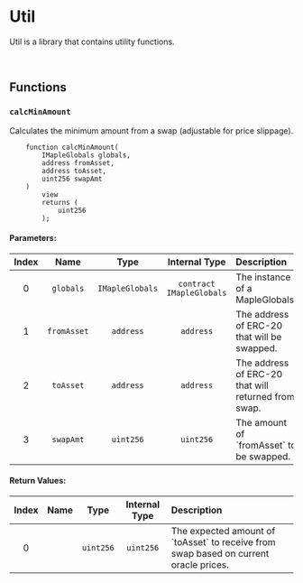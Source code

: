 # Util

Util is a library that contains utility functions.

<br />


## Functions

### `calcMinAmount` 

Calculates the minimum amount from a swap (adjustable for price slippage).

```solidity
    function calcMinAmount(
        IMapleGlobals globals,
        address fromAsset,
        address toAsset,
        uint256 swapAmt
    )
        view
        returns (
            uint256
        );
```

#### Parameters:
| Index | Name | Type | Internal Type | Description |
| :---: | :--: | :--: | :-----------: | :---------- |
| 0 | `globals` | `IMapleGlobals` | `contract IMapleGlobals` | The instance of a MapleGlobals. |
| 1 | `fromAsset` | `address` | `address` | The address of ERC-20 that will be swapped. |
| 2 | `toAsset` | `address` | `address` | The address of ERC-20 that will returned from swap. |
| 3 | `swapAmt` | `uint256` | `uint256` | The amount of &#x60;fromAsset&#x60; to be swapped. |


#### Return Values:
| Index | Name | Type | Internal Type | Description |
| :---: | :--: | :--: | :-----------: | :---------- |
| 0 |  | `uint256` | `uint256` | The expected amount of &#x60;toAsset&#x60; to receive from swap based on current oracle prices. |


<br />



